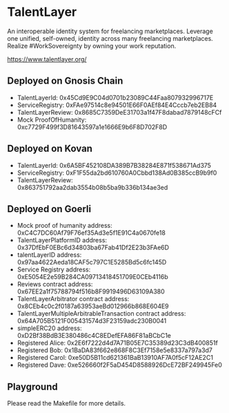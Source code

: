 # TalentLayer

An interoperable identity system for freelancing marketplaces. Leverage one unified, self-owned, identity across many freelancing marketplaces. Realize #WorkSovereignty by owning your work reputation.

https://www.talentlayer.org/

## Deployed on Gnosis Chain

- TalentLayerId: 0x45Cd9E9C04d0701b23089C44Faa807932996717E
- ServiceRegistry: 0xFAe97514c8e94501E66F0AEf84E4Cccb7eb2EB84
- TalentLayerReview: 0x8685C7359DeE31703a1f47F8dabad7879148cFCf
- Mock ProofOfHumanity: 0xc7729F499f3D81643597a1e1666E9b6F8D702F8D

## Deployed on Kovan

- TalentLayerId: 0x6A5BF452108DA389B7B38284E871f538671Ad375
- ServiceRegistry: 0xF1F55da2bd610760A0Cbbd138Ad0B385ccB9b9f0
- TalentLayerReview: 0x863751792aa2dab3554b08b5ba9b336b134ae3ed

## Deployed on Goerli

- Mock proof of humanity address: 0xC4C7DC60Af79F76ef35Ad3e5f1E91C4a0670fe18
- TalentLayerPlatformID address: 0x37DfEbF0EBc6d34803ba67Fab41Df2E23b3FAe6D
- talentLayerID address: 0x97aa4622Aeda18CAF5c797C1E5285Bd5c6fc145D
- Service Registry address: 0xE5054E2e59B284CA09713418451709E0CEb4116b
- Reviews contract address: 0x67EE2a1f75788794f516b8F9919496D63109A380
- TalentLayerArbitrator contract address: 0x8CEb4c0c2f0187a63953aeBd012966b868E604E9
- TalentLayerMultipleArbitrableTransaction contract address: 0x64A705B5121F005431574d3F23159adc230B0041
- simpleERC20 address: 0xD2Bf38BdB3E380486c4C8EDefEFA86F81aBCbC1e
- Registered Alice: 0x2E6f7222d4d7A71B05E7C35389d23C3dB400851f
- Registered Bob: 0x1BaDA83f662e868F8C3Ef7158e5e8337a797a3d7
- Registered Carol: 0xe50D5B11cd621361BaB13910AF7A0f5cF12AE2C1
- Registered Dave: 0xe526660f2F5aD454D8588926DcE72BF249945Fe0

## Playground

Please read the Makefile for more details.
